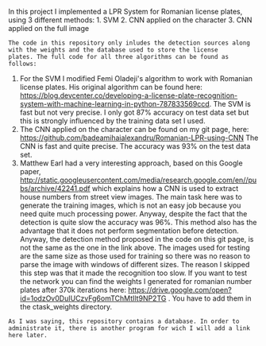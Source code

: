   In this project I implemented a LPR System for Romanian license plates, using 3 different methods:
      1. SVM 
      2. CNN applied on the character 
      3. CNN applied on the full image 
    
    The code in this repository only inludes the detection sources along with the weights and the database used to store the license
    plates. The full code for all three algorithms can be found as follows: 
    
  1. For the SVM I modified Femi Oladeji's algorithm to work with Romanian license plates. His original algorithm can be found here: 
    https://blog.devcenter.co/developing-a-license-plate-recognition-system-with-machine-learning-in-python-787833569ccd. 
     The SVM is fast but not very precise. I only got 87% accuracy on test data set but this is strongly influenced by the training data 
     set I used. 
  2. The CNN applied on the character can be found on my git page, here: 
    https://github.com/badeamihaialexandru/Romanian-LPR-using-CNN
     The CNN is fast and quite precise. The accuracy was 93% on the test data set.
  3. Matthew Earl had a very interesting approach, based on this Google paper, http://static.googleusercontent.com/media/research.google.com/en//pubs/archive/42241.pdf 
  which explains how a CNN is used to extract house numbers from street view images. The main task here was to generate the training images, which 
	is not an easy job because you need quite much processing power. Anyway, despite the fact that the detection is quite slow the accuracy was 
	96%. This method also has the advantage that it does not perform segmentation before detection. Anyway, the detection method proposed in the 
	code on this git page, is not the same as the one in the link above. The images used for testing are the same size as those used for training 
	so there was no reason to parse the image with windows of different sizes. The reason I skipped this step was that it made the recognition too 
	slow. If you want to test the network you can find the weights I generated for romanian number plates after 370k iterations here: https://drive.google.com/open?id=1odzOv0DuIUCzvFg6omTChMtIlt9NP2TG
.	You have to add them in the ctask_weights directory. 
	
	As I was saying, this repository contains a database. In order to administrate it, there is another program for wich I will add a link here later.
	
